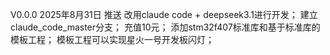 V0.0.0
2025年8月31日 推送
改用claude code + deepseek3.1进行开发；
建立claude_code_master分支；
充值10元；
添加stm32f407标准库和基于标准库的模板工程；
模板工程可以实现星火一号开发板闪灯；